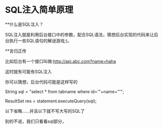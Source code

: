 SQL注入简单原理
============================

**什么是SQL注入？

SQL注入就是利用后台接口中的参数，配合SQL语法，猜想后台实现的代码来让后台执行一些SQL语句的解谜游戏;)。

**言归正传

比如后台有一个接口叫做:http://api.abc.com?name=haha

这时就有可能有SQL注入

你可以猜想，后台代码可能是这样写的

String sql = "select * from tabname where id='"+name+"'";

ResultSet res = statement.executeQuery(sql);

以下省略......并且以下就不写大写的SQL了

别的不说，我们只看看sql部分，
